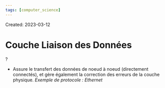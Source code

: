 ```yaml
---
tags: [computer_science] 
---
```

Created: 2023-03-12

# Couche Liaison des Données
?
- Assure le transfert des données de noeud à noeud (directement connectés), et gère également la correction des erreurs de la couche physique. *Exemple de protocole : Ethernet*
<!--SR:!2023-03-14,1,210-->